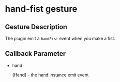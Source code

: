 # hand-fist gesture

## Gesture Description

The plugin emit a `handFist` event when you make a fist.

## Callback Parameter

- hand

  {Hand} - the hand instance emit event
